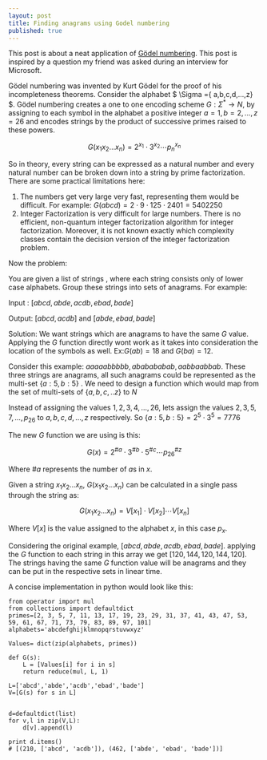 ```yaml
---
layout: post
title: Finding anagrams using Godel numbering
published: true
---
```


This post is about a neat application of [Gödel numbering](https://en.wikipedia.org/wiki/G%C3%B6del_numbering). This post is inspired by a question my friend was asked during an interview for Microsoft. 


Gödel numbering was invented by Kurt Gödel for the proof of his incompleteness theorems. Consider the alphabet $ \Sigma =\{ a,b,c,d,...,z\} $. Gödel numbering creates a one to one encoding scheme $G: \Sigma^* \to N$, by assigning to each symbol in the alphabet a positive integer $a=1, b=2,...,z=26$ and encodes strings by the product of successive primes raised to these powers.


$$G(x_1x_2...x_n) = 2^{x_1} \cdot 3^{x_2} \cdots p_n^{x_n}$$


So in theory, every string can be expressed as a natural number and every natural number can be broken down into a string by prime factorization. There are some practical limitations here:


 1. The numbers get very large very fast, representing them would be difficult. For example: $G(abcd) = 2 \cdot 9 \cdot 125 \cdot 2401 = 5402250$
 2. Integer Factorization is very difficult for large numbers. There is no efficient, non-quantum integer factorization algorithm for integer factorization. Moreover, it is not known exactly which complexity classes contain the decision version of the integer factorization problem.

Now the problem:

You are given a list of strings , where each string consists only of lower case alphabets. Group these strings into sets of anagrams. For example:


Input : $[abcd,abde,acdb,ebad,bade]$


Output: $[abcd,acdb]$ and $[abde,ebad,bade]$

Solution:
We want strings which are anagrams to have the same $G$ value. Applying the $G$ function directly wont work as it takes into consideration the location of the symbols as well. Ex:$G(ab)=18$ and $G(ba)=12$.

Consider this example: $aaaaabbbbb,ababababab, aabbaabbab$. These three strings are anagrams, all such anagrams could be represented as the multi-set $\{a:5,b:5\}$ . We need to design a function which would map from the set of multi-sets of $\{a,b,c,..z\}$ to $N$

Instead of assigning the values $1,2,3,4,...,26$, lets assign the values $2,3,5,7,...,p_{26}$ to $a,b,c,d,...,z$ respectively. So $\{a:5,b:5\}=2^5\cdot3^5=7776$

The new $G$ function we are using is this:

$$
G(x) = 2^{ \#a} \cdot 3^{ \#b} \cdot 5^{ \#c} \cdots p_{26}^{\#z}
$$

Where $\#a$ represents the number of $a$s in $x$.

Given a string $x_1x_2...x_n$, $G(x_1x_2...x_n)$ can be calculated in a single pass through the string as:

$$G(x_1x_2...x_n) = V[x_1]\cdot V[x_2] \cdots V[x_n]$$

Where $V[x]$ is the value assigned to the alphabet $x$, in this case $p_x$.

Considering the original example,  $[abcd,abde,acdb,ebad,bade]$.
applying the $G$ function to each string in this array we get $[120,144,120,144,120]$.  The strings having the same $G$ function value will be anagrams and they can be put in the respective sets in linear time.

A concise implementation in python would look like this:

    from operator import mul
	from collections import defaultdict
	primes=[2, 3, 5, 7, 11, 13, 17, 19, 23, 29, 31, 37, 41, 43, 47, 53, 59, 61, 67, 71, 73, 79, 83, 89, 97, 101]
	alphabets='abcdefghijklmnopqrstuvwxyz'

	Values= dict(zip(alphabets, primes))

	def G(s):
		L = [Values[i] for i in s]
		return reduce(mul, L, 1)

	L=['abcd','abde','acdb','ebad','bade']
	V=[G(s) for s in L]


	d=defaultdict(list)
	for v,l in zip(V,L):
		d[v].append(l)

	print d.items()
	# [(210, ['abcd', 'acdb']), (462, ['abde', 'ebad', 'bade'])]
